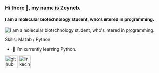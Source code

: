 ### Hi there 👋, my name is Zeyneb.
#### I am a molecular biotechnology student, who's intered in programming.
![I am a molecular biotechnology student, who's intered in programming.](https://media.giphy.com/media/v1.Y2lkPTc5MGI3NjExeThyNmgyaWI5cGJkcm9pMnpiOXVtYTEzMGVuYWRqMTE3cHJhaDgwZCZlcD12MV9pbnRlcm5hbF9naWZfYnlfaWQmY3Q9Zw/bpEH21sHkWQQ8/giphy.gif)


Skills: Matlab / Python

- 🌱 I’m currently learning Python. 


[<img src='https://cdn.jsdelivr.net/npm/simple-icons@3.0.1/icons/github.svg' alt='github' height='40'>](https://github.com/zeynebkotan)  [<img src='https://cdn.jsdelivr.net/npm/simple-icons@3.0.1/icons/linkedin.svg' alt='linkedin' height='40'>](https://www.linkedin.com/in/zeyneb-kotan-081666258/)  




<!---
zeynebkotan/zeynebkotan is a ✨ special ✨ repository because its `README.md` (this file) appears on your GitHub profile.
You can click the Preview link to take a look at your changes.
--->
